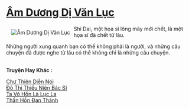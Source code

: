 <a href="https://truyentiki.com/am-duong-di-van-luc.33875/" title="Âm Dương Dị Văn Lục"><h1>Âm Dương Dị Văn Lục</h1></a><div style="display:table"><img align="right" style="float: left; padding: 10px;" src="https://truyentiki.com/a/img/str/src/33875.jpg" alt="Âm Dương Dị Văn Lục">Shi Dai, một họa sĩ lông mày mới chết, là một họa sĩ đã chết từ lâu. <p></p> Những người xung quanh bạn có thể không phải là người, và những câu chuyện đã được nghe từ lâu có thể không chỉ là những câu chuyện.</div><p><br><b>Truyện Hay Khác :</b></p><a href="https://truyentiki.com/chu-thien-dien-noi.33874/" alt="Chư Thiên Diễn Nói">Chư Thiên Diễn Nói</a><br/><a href="https://github.com/nownovels/top500/tree/master/truyenhay/33527/" alt="Đô Thị Thiếu Niên Bác Sĩ">Đô Thị Thiếu Niên Bác Sĩ</a><br/><a href="https://truyentiki.wordpress.com/2020/06/08/ta-vo-hon-la-luc-la/" alt="Ta Võ Hồn Là Lục La">Ta Võ Hồn Là Lục La</a><br/><a href="https://truyentiki.wordpress.com/2020/06/08/than-hon-dan-thanh/" alt="Thần Hồn Đan Thánh">Thần Hồn Đan Thánh</a><br/>